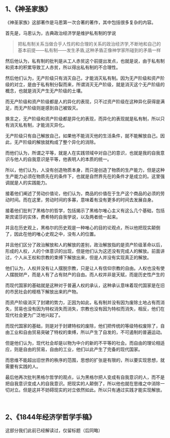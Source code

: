 <h2>1、《神圣家族》</h2><p data-pid="mOcnmV9p">《神圣家族》这部著作是马恩第一次合著的著作，其中包括很多复杂的内容。</p><p data-pid="omjV8TB0">首先是，马恩认为，古典政治经济学是维护私有制的学说</p><blockquote data-pid="LImX3rpq">把私有制关系当做合乎人性的和合理的关系的政治经济学,不断地和自己的基本前提——私有制——发生矛盾,这种矛盾正像神学家所碰到的矛盾一样</blockquote><p data-pid="Tpb60RHw">然后他认为，私有制的批判是从工人赤贫这个前提出发点，也就是说，由于私有制和资本的积累导致工人赤贫，所以得出私有制的不合理性。</p><p data-pid="3HjZnsza">然后他们认为，无产阶级只有消灭自己，才能消灭私有制。因为无产阶级和资产阶级的对立，是由于私有制分裂而来，所谓消灭无产阶级，就是消灭这个无产阶级的概念，也就是消灭产生无产阶级的土壤。</p><p data-pid="H-FBecH-">而无产阶级和资产阶级都是人的异化的表现，只不过资产阶级在这种异化获得是满足，而无产阶级则是感到自己被毁灭。</p><p data-pid="NR8dC2rr">换言之，无产阶级和资产阶级都是异化的表现，而异化的表现就是私有制，所以只有消灭私有制，才能消灭异化。</p><p data-pid="wFs9wN7V">无产阶级只有自己解放自己，如果他不能消灭他的生活条件，就不能解放自己。因此，无产阶级的解放就构成了整个异化的消除。</p><p data-pid="z2w1HWOe">而他们认为，所谓之平等，就是人在实践领域中对自己的意识，也就是我的自我意识与他人的自我意识是平等，他表明人的本质的统一。</p><p data-pid="vrqMXHCE">所以，他们认为，人没有创造物质本身，而只是创造了物质的生产能力，但是这种生产能力必须在物质先在的条件下，也就是自然界先在的条件才是成立的。这里强调就是人的实践能力。</p><p data-pid="vzuwZl-W">接着他们阐述了劳动价值论，他们认为，商品的价值在于生产这个商品的必须的劳动时间。而在这里，劳动时间的多寡，意味着有没有更多的时间去发展自身。</p><p data-pid="3BuZy_X-">接着他们批判了黑格尔的哲学，包括揭示了黑格尔唯心主义有这么几个基础，包括斯宾诺莎的实体，费希特的自我学说，以及两者统一起来。</p><p data-pid="8tRbb4Sc">并且在历史观上，黑格尔的历史观是一种唯心的目的论观点，所以他把现实颠倒了，因此在他的唯心史观之中，没有人的位置。</p><p data-pid="v16D9CJs">并且他们区分了政治解放和人的解放的差别，政治解放指的是资产阶级革命以后，形成的人权，人的个体意识的出现，但是他们认为这还没有完成人的解放。前面讲过，个人从王权和宗教的束缚下解放出来，但是人并没有实现真正的解放。</p><p data-pid="waln28lw">他们认为，人权并没有让人摆脱宗教，只是让人有信仰宗教的自由。人权也没有使人摆脱财产，而是人有了占有财产的自由。而人权并非是天赋，而是历史性产生的</p><p data-pid="Bm_3yps3">而现代国家的基础就是这种对于普遍人权的承认，这种承认意味着现代国家是在旧的市民社会的桎梏下解放出来的产物。</p><p data-pid="zzI5kcEn">而资产阶级消灭了封建的势力，正因为如此，私有制并没有因为废除土地占有而消失，贸易也没有因为特权消失而消失，宗教也没有因为特权而消失，相反，他们在现代社会更为广泛地兴起了。</p><p data-pid="fEZUen3g">而现代国家的基础，则是对于封建特权的废除，他们把传统的等级特权废除了，自由工业和自由贸易突破了特权的束缚，所以产生了自发的，不可遏制的普遍运动。</p><p data-pid="AOaCod0z">但是他们认为，现代社会却是以物为中介的新的不平等的社会。而自由的理论相适应，则是自由的贸易，自由的工业，他们以此产生了完备的现代国家。</p><p data-pid="35ibs63j">而思维不能超出旧世界的秩序的范围，思想的扩张是有限的，所以要实现思想，就需要有实践的人。</p><p data-pid="IKugCi0l">最后他再次批判黑格尔哲学的观点，认为黑格尔把人变成有自我意识的人，而不是把自我意识变成人的自我意识。把现实的人颠倒了，所以他也就在思维之中消除一切对立。但是这并不妨碍现实的对立依然如此。所以只有通过实践才能实现解放。</p><p><br></p><h2>2、《1844年经济学哲学手稿》</h2><p data-pid="6CdAcpJY">这部分我们此前已经解读过，仅留标题（后同略）</p>